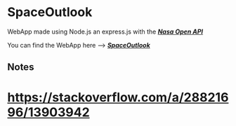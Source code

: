 SpaceOutlook
============

WebApp made using Node.js an express.js with the ***[Nasa Open API](https://api.nasa.gov/)***

You can find the WebApp here --> ***[SpaceOutlook](https://desolate-sea-56993.herokuapp.com/)***

Notes
------


# https://stackoverflow.com/a/28821696/13903942

